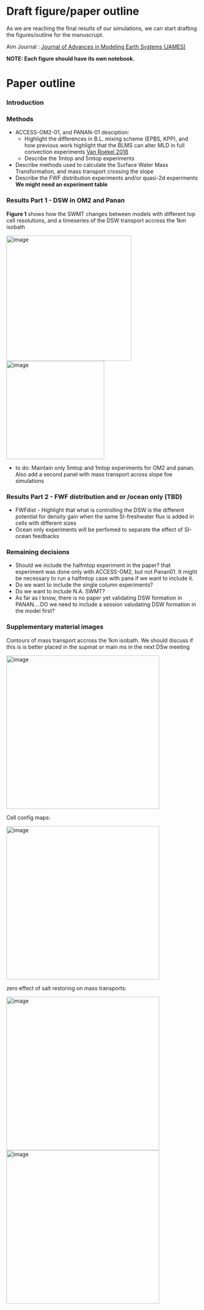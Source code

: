 # Draft figure/paper outline

As we are reaching the final results of our simulations, we can start drafting the figures/outline for the manuscrupt.

Aim Journal : [Journal of Advances in Modeling Earth Systems (JAMES)](https://agupubs.onlinelibrary.wiley.com/journal/19422466/journal-metrics)


**NOTE: Each figure should have its own notebook.**

# Paper outline

### Introduction

### Methods
  - ACCESS-OM2-01, and PANAN-01 desciption:
     - Highlight the differences in B.L. mixing scheme (EPBS, KPP), and how previous work highlight that the BLMS can alter MLD in full convection experiments [Van Roekel 2018](https://agupubs.onlinelibrary.wiley.com/doi/full/10.1029/2018MS001336)
     - Describe the 1mtop and 5mtop experiments
  -  Describe methods used to calculate the Surface Water Mass Transformation, and mass transport crossing the slope
  -  Describe the FWF distribution experiments and/or quasi-2d experiments
    **We might need an experiment table**
### Results Part 1 - DSW in OM2 and Panan
**Figure 1** shows how the SWMT changes between models with different top cell resolutions, and a timeseries of the DSW transport accross the 1km isobath

<img width="327" alt="image" src="https://github.com/willaguiar/DSW-collaborative-project/assets/70033934/3eca1f06-bbdc-452f-8cfb-beff8321add3">
<img width="256" alt="image" src="https://github.com/willaguiar/DSW-collaborative-project/assets/70033934/167bfa6c-f73e-4000-a1ef-5e56f821822a">

  - to do: Maintain only 5mtop and 1mtop experiments for OM2 and panan. Also add a second panel with mass transport across slope foe simulations


### Results Part 2 - FWF distribution and or /ocean only (TBD)
  -  FWFdist - Highlight that what is controlling the DSW is the different potential for density gain when the same SI-freshwater flux is added in cells with different sizes
  -  Ocean only experiments will be perfomed to separate the effect of SI-ocean feedbacks

### Remaining decisions
  - Should we include the halfmtop experiment in the paper? that experiment was done only with ACCESS-OM2, but not Panan01. It might be necessary to run a halfmtop case with pana if we want to include it.
  - Do we want to include the single column experiments?
  - Do we want to include N.A. SWMT?
  - As far as I know, there is no paper yet validating DSW formation in PANAN....DO we need to include a session valudating DSW formation in the model first?

### Supplementary material images
Contours of mass transport accross the 1km isobath. We should discuss if this is is better placed in the supmat or main ms in the next DSw meeting

<img width="400" alt="image" src="https://github.com/willaguiar/DSW-collaborative-project/assets/70033934/ab31fa93-01f3-44d7-9e7a-fe657244fbd5">


Cell config maps:

<img width="400" alt="image" src="https://github.com/willaguiar/DSW-collaborative-project/assets/70033934/21152f23-98ee-49e7-8416-6d8081fc2833">


zero effect of salt restoring on mass transports:

<img width="400" alt="image" src="https://github.com/willaguiar/DSW-collaborative-project/assets/70033934/d609f2ed-588d-4232-a6b2-ac0535fc0585">

<img width="400" alt="image" src="https://github.com/willaguiar/DSW-collaborative-project/assets/70033934/73668070-c6a0-474a-8ee8-032f77e5ca86">

